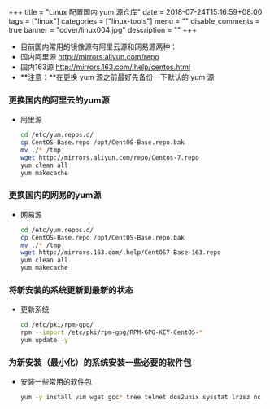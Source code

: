 +++
title = "Linux 配置国内 yum 源仓库"
date = 2018-07-24T15:16:59+08:00
tags = ["linux"]
categories = ["linux-tools"]
menu = ""
disable_comments = true
banner = "cover/linux004.jpg"
description = ""
+++

- 目前国内常用的镜像源有阿里云源和网易源两种：
- 国内阿里源 <http://mirrors.aliyun.com/repo>
- 国内163源 <http://mirrors.163.com/.help/centos.html>
- **注意：**在更换 yum 源之前最好先备份一下默认的 yum 源

### 更换国内的阿里云的yum源
- 阿里源
  
  ```bash
  cd /etc/yum.repos.d/
  cp CentOS-Base.repo /opt/CentOS-Base.repo.bak
  mv ./* /tmp
  wget http://mirrors.aliyun.com/repo/Centos-7.repo
  yum clean all
  yum makecache
  ```

### 更换国内的网易的yum源
- 网易源
  
  ```bash
  cd /etc/yum.repos.d/
  cp CentOS-Base.repo /opt/CentOS-Base.repo.bak
  mv ./* /tmp
  wget http://mirrors.163.com/.help/CentOS7-Base-163.repo
  yum clean all
  yum makecache
  ```

### 将新安装的系统更新到最新的状态
- 更新系统
  
  ```bash
  cd /etc/pki/rpm-gpg/
  rpm --import /etc/pki/rpm-gpg/RPM-GPG-KEY-CentOS-*
  yum update -y
  ```

### 为新安装（最小化）的系统安装一些必要的软件包
- 安装一些常用的软件包
  
  ```bash
  yum -y install vim wget gcc* tree telnet dos2unix sysstat lrzsz nc nmap pcre-devel zlib-devel openssl-devel openssh-clients bash-com*
  ```
